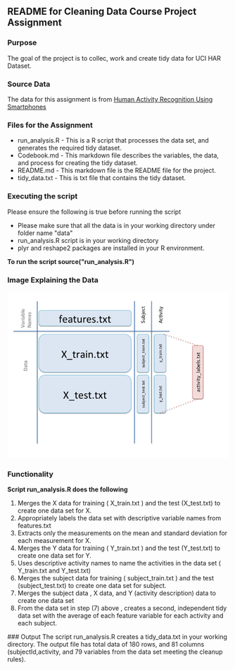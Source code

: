 ## README for Cleaning Data Course Project Assignment

### Purpose  
The goal of the project is to collec, work and create tidy data for UCI HAR Dataset.

### Source Data 
The data for this assignment is from  <a href="https://d396qusza40orc.cloudfront.net/getdata%2Fprojectfiles%2FUCI%20HAR%20Dataset.zip">Human Activity Recognition Using Smartphones </a>

### Files for the Assignment
   * run_analysis.R - This is a R script that processes the data set, and generates the required tidy dataset.
   * Codebook.md    - This markdown file describes the variables, the data, and process for creating the tidy dataset.
   * README.md      - This markdown file is the README file for the project.
   * tidy_data.txt  - This is txt file that contains the tidy dataset.

### Executing the script 
Please ensure the following is true before running the script

   * Please make sure that all the data is in your working directory under folder name "data"
   * run_analysis.R script is in your working directory
   * plyr and reshape2 packages are installed in your R environment.


<b>To run the script source("run_analysis.R")</b>

### Image Explaining the Data
![ScreenShot](https://raw.githubusercontent.com/sangeetabahri/datacleaningAssignment/master/DatasetExplaination.png)

### Functionality
<b> Script run_analysis.R does the following  </b>
<ol>
<li>      Merges the X data for training ( X_train.txt  ) and the test  (X_test.txt) to create one data set for X.</li>
<li>      Appropriately labels the data set with descriptive variable names from features.txt </li>
<li>      Extracts only the measurements on the mean and standard deviation for each measurement for X. </li>
<li>      Merges the Y data for training ( Y_train.txt  ) and the test  (Y_test.txt) to create one data set for Y.</li>
<li>      Uses descriptive activity names to name the activities in the data set ( Y_train.txt and Y_test.txt) </li>
<li>      Merges the subject data for training ( subject_train.txt  ) and the test  (subject_test.txt) to create one data set for subject.</li>
<li>      Merges the subject data , X data, and Y (activity description) data to create one data set</li>
<li>      From the data set in step (7) above , creates a second, independent tidy data set with the average of each feature variable for each activity and each subject.</li>
</ol>
### Output 
The script run_analysis.R creates a tidy_data.txt in your working directory. The output file has total data of 180 rows, and 81 columns (subjectId,activity, and 79 variables from the data set meeting the cleanup rules).


